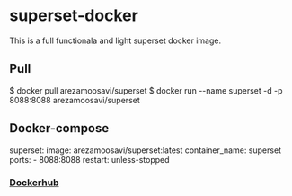 # superset-docker
This is a full functionala and light superset docker image.

## Pull
$ docker pull arezamoosavi/superset
$ docker run --name superset -d -p 8088:8088 arezamoosavi/superset

## Docker-compose
superset:
  image: arezamoosavi/superset:latest
  container_name: superset
  ports:
    - 8088:8088
  restart: unless-stopped


### [Dockerhub](https://hub.docker.com/r/arezamoosavi/superset/tags?page=1&ordering=last_updated)
